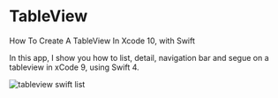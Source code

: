 # TableView
How To Create A TableView In Xcode 10, with Swift

In this app, I show you how to list, detail, navigation bar and segue on a tableview in xCode 9, using Swift 4.

![tableview swift list](https://i.ibb.co/6vN0v5q/tableview.png)
